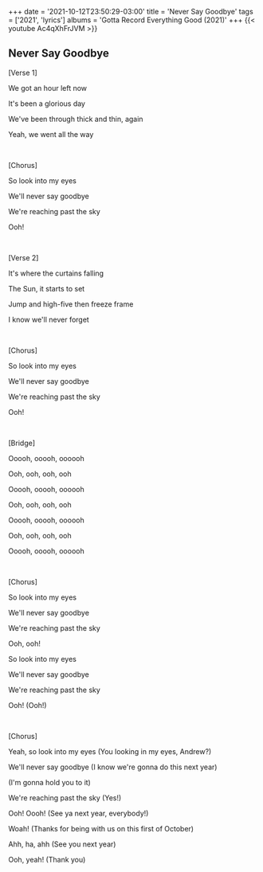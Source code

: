 +++
date = '2021-10-12T23:50:29-03:00'
title = 'Never Say Goodbye'
tags = ['2021', 'lyrics']
albums = 'Gotta Record Everything Good (2021)'
+++
{{< youtube Ac4qXhFrJVM >}}

## Never Say Goodbye

[Verse 1]

We got an hour left now

It's been a glorious day

We've been through thick and thin, again

Yeah, we went all the way

&nbsp;

[Chorus]

So look into my eyes

We'll never say goodbye

We're reaching past the sky

Ooh!

&nbsp;

[Verse 2]

It's where the curtains falling

The Sun, it starts to set

Jump and high-five then freeze frame

I know we'll never forget

&nbsp;

[Chorus]

So look into my eyes

We'll never say goodbye

We're reaching past the sky

Ooh!

&nbsp;

[Bridge]

Ooooh, ooooh, oooooh

Ooh, ooh, ooh, ooh

Ooooh, ooooh, oooooh

Ooh, ooh, ooh, ooh

Ooooh, ooooh, oooooh

Ooh, ooh, ooh, ooh

Ooooh, ooooh, oooooh

&nbsp;

[Chorus]

So look into my eyеs

We'll never say goodbyе

We're reaching past the sky

Ooh, ooh!

So look into my eyes

We'll never say goodbye

We're reaching past the sky

Ooh! (Ooh!)

&nbsp;

[Chorus]

Yeah, so look into my eyes (You looking in my eyes, Andrew?)

We'll never say goodbye (I know we're gonna do this next year)

(I'm gonna hold you to it)

We're reaching past the sky (Yes!)

Ooh! Oooh! (See ya next year, everybody!)

Woah! (Thanks for being with us on this first of October)

Ahh, ha, ahh (See you next year)

Ooh, yeah! (Thank you)